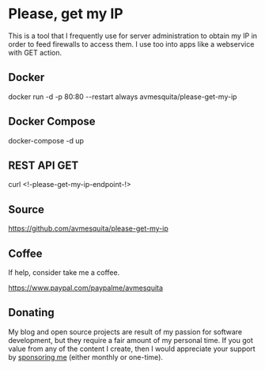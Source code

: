 # Please, get my IP

This is a tool that I frequently use for server administration to obtain my IP in order to feed firewalls to access them. I use too into apps like a webservice with GET action.

## Docker

docker run -d -p 80:80 --restart always avmesquita/please-get-my-ip

## Docker Compose

docker-compose -d up

## REST API GET

curl <!-please-get-my-ip-endpoint-!>

## Source

https://github.com/avmesquita/please-get-my-ip

## Coffee

If help, consider take me a coffee.

https://www.paypal.com/paypalme/avmesquita

## Donating

My blog and open source projects are result of my passion for software development, but they require a fair amount of my personal time. If you got value from any of the content I create, then I would appreciate your support by [sponsoring me](https://github.com/sponsors/avmesquita) (either monthly or one-time).
